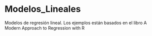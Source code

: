 # Modelos_Lineales
 Modelos de regresión lineal. Los ejemplos están basados en el libro A Modern Approach to Regression with R
